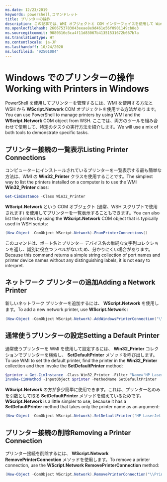 ```yaml
---
ms.date: 12/23/2019
keywords: powershell,コマンドレット
title: プリンターの操作
description: この記事では、WMI オブジェクトと COM インターフェイスを使用して Windows でプリンターを管理する方法を示します。
ms.openlocfilehash: 2606753783043eeae8e9d461e56f0901149cb8e3
ms.sourcegitcommit: 9080316e3ca4f11d83067b41351531672b667b7a
ms.translationtype: HT
ms.contentlocale: ja-JP
ms.lasthandoff: 10/24/2020
ms.locfileid: "92501084"
---
```

# <a name="working-with-printers-in-windows"></a><span data-ttu-id="e6fef-104">Windows でのプリンターの操作</span><span class="sxs-lookup"><span data-stu-id="e6fef-104">Working with Printers in Windows</span></span>

<span data-ttu-id="e6fef-105">PowerShell を使用してプリンターを管理するには、WMI を使用する方法と WSH から **WScript.Network** COM オブジェクトを使用する方法があります。</span><span class="sxs-lookup"><span data-stu-id="e6fef-105">You can use PowerShell to manage printers by using WMI and the **WScript.Network** COM object from WSH.</span></span> <span data-ttu-id="e6fef-106">ここでは、両方のツールを組み合わせて使用して、特定のタスクの実行方法を紹介します。</span><span class="sxs-lookup"><span data-stu-id="e6fef-106">We will use a mix of both tools to demonstrate specific tasks.</span></span>

## <a name="listing-printer-connections"></a><span data-ttu-id="e6fef-107">プリンター接続の一覧表示</span><span class="sxs-lookup"><span data-stu-id="e6fef-107">Listing Printer Connections</span></span>

<span data-ttu-id="e6fef-108">コンピューターにインストールされているプリンターを一覧表示する最も簡単な方法は、WMI の **Win32_Printer** クラスを使用することです。</span><span class="sxs-lookup"><span data-stu-id="e6fef-108">The simplest way to list the printers installed on a computer is to use the WMI **Win32_Printer** class:</span></span>

```powershell
Get-CimInstance -Class Win32_Printer
```

<span data-ttu-id="e6fef-109">**WScript.Network** という COM オブジェクト (通常、WSH スクリプトで使用されます) を使用してプリンターを一覧表示することもできます。</span><span class="sxs-lookup"><span data-stu-id="e6fef-109">You can also list the printers by using the **WScript.Network** COM object that is typically used in WSH scripts:</span></span>

```powershell
(New-Object -ComObject WScript.Network).EnumPrinterConnections()
```

<span data-ttu-id="e6fef-110">このコマンドは、ポート名とプリンター デバイス名の単純な文字列コレクションを返し、識別に役立つラベルがないため、分かりにくい場合があります。</span><span class="sxs-lookup"><span data-stu-id="e6fef-110">Because this command returns a simple string collection of port names and printer device names without any distinguishing labels, it is not easy to interpret.</span></span>

## <a name="adding-a-network-printer"></a><span data-ttu-id="e6fef-111">ネットワーク プリンターの追加</span><span class="sxs-lookup"><span data-stu-id="e6fef-111">Adding a Network Printer</span></span>

<span data-ttu-id="e6fef-112">新しいネットワーク プリンターを追加するには、 **WScript.Network** を使用します。</span><span class="sxs-lookup"><span data-stu-id="e6fef-112">To add a new network printer, use **WScript.Network** :</span></span>

```powershell
(New-Object -ComObject WScript.Network).AddWindowsPrinterConnection("\\Printserver01\Xerox5")
```

## <a name="setting-a-default-printer"></a><span data-ttu-id="e6fef-113">通常使うプリンターの設定</span><span class="sxs-lookup"><span data-stu-id="e6fef-113">Setting a Default Printer</span></span>

<span data-ttu-id="e6fef-114">通常使うプリンターを WMI を使用して設定するには、 **Win32_Printer** コレクションでプリンターを検索し、 **SetDefaultPrinter** メソッドを呼び出します。</span><span class="sxs-lookup"><span data-stu-id="e6fef-114">To use WMI to set the default printer, find the printer in the **Win32_Printer** collection and then invoke the **SetDefaultPrinter** method:</span></span>

```powershell
$printer = Get-CimInstance -Class Win32_Printer -Filter "Name='HP LaserJet 5Si'"
Invoke-CimMethod -InputObject $printer -MethodName SetDefaultPrinter
```

<span data-ttu-id="e6fef-115">**WScript.Network** の方が多少簡単に使用できます。これは、プリンター名のみを引数として取る **SetDefaultPrinter** メソッドを備えているためです。</span><span class="sxs-lookup"><span data-stu-id="e6fef-115">**WScript.Network** is a little simpler to use, because it has a **SetDefaultPrinter** method that takes only the printer name as an argument:</span></span>

```powershell
(New-Object -ComObject WScript.Network).SetDefaultPrinter('HP LaserJet 5Si')
```

## <a name="removing-a-printer-connection"></a><span data-ttu-id="e6fef-116">プリンター接続の削除</span><span class="sxs-lookup"><span data-stu-id="e6fef-116">Removing a Printer Connection</span></span>

<span data-ttu-id="e6fef-117">プリンター接続を削除するには、 **WScript.Network RemovePrinterConnection** メソッドを使用します。</span><span class="sxs-lookup"><span data-stu-id="e6fef-117">To remove a printer connection, use the **WScript.Network RemovePrinterConnection** method:</span></span>

```powershell
(New-Object -ComObject WScript.Network).RemovePrinterConnection("\\Printserver01\Xerox5")
```
